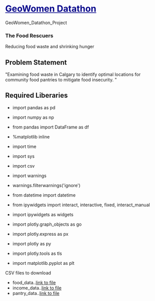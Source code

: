 # <font color='#00008B'><u>GeoWomen Datathon</u></font>
GeoWomen_Datathon_Project
### The Food Rescuers
Reducing food waste and shrinking hunger
## Problem Statement
 "Examining food waste in Calgary to identify optimal locations for community food pantries to mitigate food insecurity. "
## Required Liberaries 
* import pandas as pd
* import numpy as np
* from pandas import DataFrame as df
* %matplotlib inline
* import time
* import sys
* import csv
* import warnings

* warnings.filterwarnings('ignore')
* from datetime import datetime
* from ipywidgets import interact, interactive, fixed, interact_manual
* import ipywidgets as widgets
* import plotly.graph_objects as go
* import plotly.express as px
* import plotly as py
* import plotly.tools as tls
* import matplotlib.pyplot as plt

CSV files to download
  * food_data..[link to file](./notebook/Food_Rescuers_data.csv)
  * income_data..[link to file](./notebook/Low_Income_household.csv)
  * pantry_data..[link to file](./notebook/Pantries_location.csv)
  
